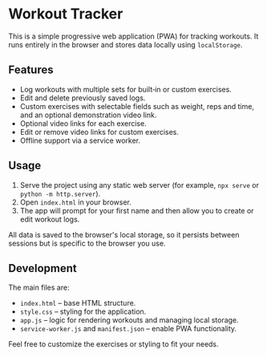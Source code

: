 # Workout Tracker

This is a simple progressive web application (PWA) for tracking workouts. It runs entirely in the browser and stores data locally using `localStorage`.

## Features

- Log workouts with multiple sets for built‑in or custom exercises.
- Edit and delete previously saved logs.
- Custom exercises with selectable fields such as weight, reps and time, and an optional demonstration video link.
- Optional video links for each exercise.
- Edit or remove video links for custom exercises.
- Offline support via a service worker.

## Usage

1. Serve the project using any static web server (for example, `npx serve` or `python -m http.server`).
2. Open `index.html` in your browser.
3. The app will prompt for your first name and then allow you to create or edit workout logs.

All data is saved to the browser's local storage, so it persists between sessions but is specific to the browser you use.

## Development

The main files are:

- `index.html` – base HTML structure.
- `style.css` – styling for the application.
- `app.js` – logic for rendering workouts and managing local storage.
- `service-worker.js` and `manifest.json` – enable PWA functionality.

Feel free to customize the exercises or styling to fit your needs.
